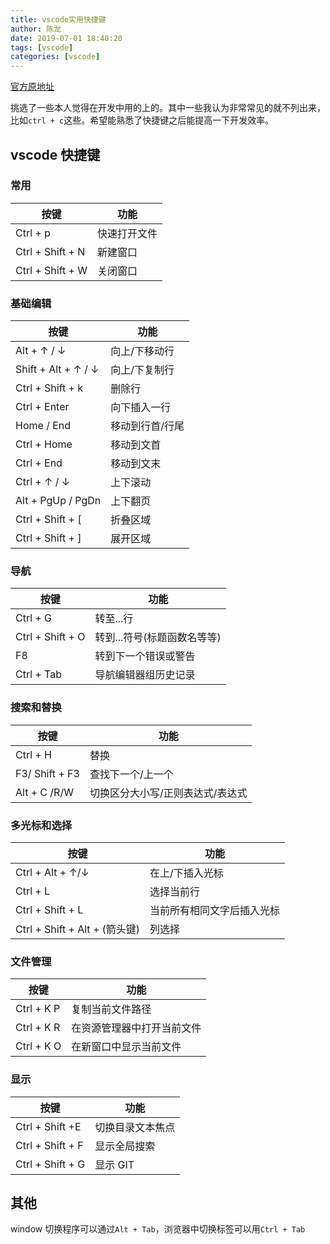 ```yaml
---
title: vscode实用快捷键
author: 陈龙
date: 2019-07-01 18:40:20
tags: [vscode]
categories: [vscode]
---
```


[官方原地址](https://code.visualstudio.com/shortcuts/keyboard-shortcuts-windows.pdf)

挑选了一些本人觉得在开发中用的上的。其中一些我认为非常常见的就不列出来，比如`ctrl + c`这些。希望能熟悉了快捷键之后能提高一下开发效率。

## vscode 快捷键

### 常用

| 按键             | 功能         |
| ---------------- | ------------ |
| Ctrl + p         | 快速打开文件 |
| Ctrl + Shift + N | 新建窗口     |
| Ctrl + Shift + W | 关闭窗口     |

### 基础编辑

| 按键                | 功能            |
| ------------------- | --------------- |
| Alt + ↑ / ↓         | 向上/下移动行   |
| Shift + Alt + ↑ / ↓ | 向上/下复制行   |
| Ctrl + Shift + k    | 删除行          |
| Ctrl + Enter        | 向下插入一行    |
| Home / End          | 移动到行首/行尾 |
| Ctrl + Home         | 移动到文首      |
| Ctrl + End          | 移动到文末      |
| Ctrl + ↑ / ↓        | 上下滚动        |
| Alt + PgUp / PgDn   | 上下翻页        |
| Ctrl + Shift + [    | 折叠区域        |
| Ctrl + Shift + ]    | 展开区域        |

### 导航

| 按键             | 功能                        |
| ---------------- | --------------------------- |
| Ctrl + G         | 转至...行                   |
| Ctrl + Shift + O | 转到...符号(标题函数名等等) |
| F8               | 转到下一个错误或警告        |
| Ctrl + Tab       | 导航编辑器组历史记录        |

### 搜索和替换

| 按键           | 功能                             |
| -------------- | -------------------------------- |
| Ctrl + H       | 替换                             |
| F3/ Shift + F3 | 查找下一个/上一个                |
| Alt + C /R/W   | 切换区分大小写/正则表达式/表达式 |

### 多光标和选择

| 按键                          | 功能                       |
| ----------------------------- | -------------------------- |
| Ctrl + Alt + ↑/↓              | 在上/下插入光标            |
| Ctrl + L                      | 选择当前行                 |
| Ctrl + Shift + L              | 当前所有相同文字后插入光标 |
| Ctrl + Shift + Alt + (箭头键) | 列选择                     |

### 文件管理

| 按键       | 功能                       |
| ---------- | -------------------------- |
| Ctrl + K P | 复制当前文件路径           |
| Ctrl + K R | 在资源管理器中打开当前文件 |
| Ctrl + K O | 在新窗口中显示当前文件     |

### 显示

| 按键             | 功能             |
| ---------------- | ---------------- |
| Ctrl + Shift +E  | 切换目录文本焦点 |
| Ctrl + Shift + F | 显示全局搜索     |
| Ctrl + Shift + G | 显示 GIT         |

## 其他

window 切换程序可以通过`Alt + Tab`，浏览器中切换标签可以用`Ctrl + Tab`
